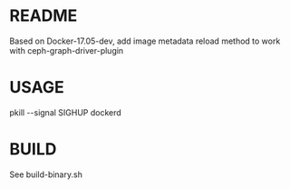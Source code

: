 # README

Based on Docker-17.05-dev, add image metadata reload method to work with ceph-graph-driver-plugin

# USAGE

pkill --signal SIGHUP dockerd

# BUILD

See build-binary.sh


